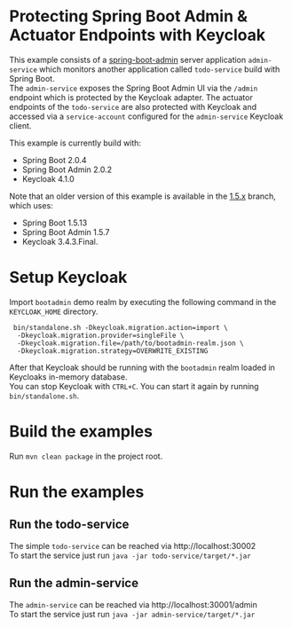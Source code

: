 # Protecting Spring Boot Admin & Actuator Endpoints with Keycloak

This example consists of a [spring-boot-admin](https://github.com/codecentric/spring-boot-admin) server application `admin-service` which monitors
another application called `todo-service` build with Spring Boot.  
The `admin-service` exposes the Spring Boot Admin UI via the `/admin` endpoint which is protected by the Keycloak adapter. The actuator endpoints of the `todo-service` are also protected with Keycloak and accessed via a `service-account` configured for the `admin-service` Keycloak client.

This example is currently build with:
- Spring Boot 2.0.4
- Spring Boot Admin 2.0.2
- Keycloak 4.1.0 

Note that an older version of this example is available in the [1.5.x](https://github.com/thomasdarimont/spring-boot-admin-keycloak-example/tree/1.5.x) branch, which uses:
- Spring Boot 1.5.13
- Spring Boot Admin 1.5.7
- Keycloak 3.4.3.Final.

# Setup Keycloak

Import `bootadmin` demo realm by executing the following command in the `KEYCLOAK_HOME` directory.   
```
 bin/standalone.sh -Dkeycloak.migration.action=import \
  -Dkeycloak.migration.provider=singleFile \
  -Dkeycloak.migration.file=/path/to/bootadmin-realm.json \
  -Dkeycloak.migration.strategy=OVERWRITE_EXISTING
```

After that Keycloak should be running with the `bootadmin` realm loaded in Keycloaks in-memory database.  
You can stop Keycloak with `CTRL+C`. You can start it again by running `bin/standalone.sh`.

# Build the examples

Run `mvn clean package` in the project root.

# Run the examples

## Run the todo-service
The simple `todo-service` can be reached via http://localhost:30002  
To start the service just run `java -jar todo-service/target/*.jar`

## Run the admin-service
The `admin-service` can be reached via http://localhost:30001/admin  
To start the service just run `java -jar admin-service/target/*.jar`
